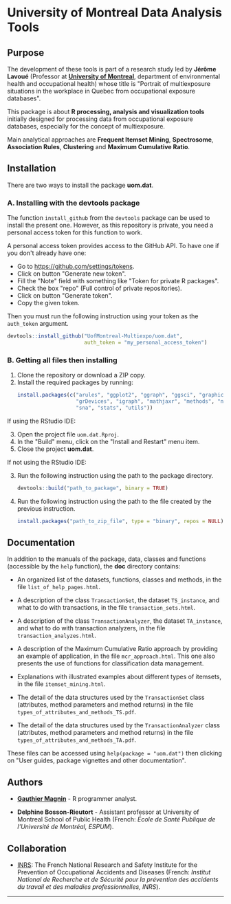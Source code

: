 # University of Montreal Data Analysis Tools


## Purpose

The development of these tools is part of a research study led by **Jérôme Lavoué** (Professor at [**University of Montreal**](https://recherche.umontreal.ca/english/home/), department of environmental health and occupational health) whose title is "Portrait of multiexposure situations in the workplace in Quebec from occupational exposure databases".

This package is about **R processing, analysis and visualization tools** initially designed for processing data from occupational exposure databases, especially for the concept of multiexposure.

Main analytical approaches are **Frequent Itemset Mining**, **Spectrosome**, **Association Rules**, **Clustering** and **Maximum Cumulative Ratio**.


## Installation

There are two ways to install the package **uom.dat**.

### A. Installing with the devtools package

The function `install_github` from the `devtools` package can be used to install the present one. However, as this repository is private, you need a personal access token for this function to work.

A personal access token provides access to the GitHub API. To have one if you don't already have one:

* Go to <https://github.com/settings/tokens>.
* Click on button "Generate new token".
* Fill the "Note" field with something like "Token for private R packages".
* Check the box "repo" (Full control of private repositories).
* Click on button "Generate token".
* Copy the given token.

Then you must run the following instruction using your token as the `auth_token` argument.
```r
devtools::install_github("UofMontreal-Multiexpo/uom.dat",
                         auth_token = "my_personal_access_token")
```

### B. Getting all files then installing

1. Clone the repository or download a ZIP copy.
2. Install the required packages by running:
   ```r
   install.packages(c("arules", "ggplot2", "ggraph", "ggsci", "graphics",
                      "grDevices", "igraph", "mathjaxr", "methods", "network",
                      "sna", "stats", "utils"))
   ```

If using the RStudio IDE:

3. Open the project file `uom.dat.Rproj`.
4. In the "Build" menu, click on the "Install and Restart" menu item.
5. Close the project **uom.dat**.

If not using the RStudio IDE:

3. Run the following instruction using the path to the package directory.
   ```r
   devtools::build("path_to_package", binary = TRUE)
   ```
4. Run the following instruction using the path to the file created by the previous instruction.
   ```r
   install.packages("path_to_zip_file", type = "binary", repos = NULL)
   ```


## Documentation

In addition to the manuals of the package, data, classes and functions (accessible by the `help` function), the **doc** directory contains:

* An organized list of the datasets, functions, classes and methods, in the file `list_of_help_pages.html`.

* A description of the class `TransactionSet`, the dataset `TS_instance`, and what to do with transactions, in the file `transaction_sets.html`.

* A description of the class `TransactionAnalyzer`, the dataset `TA_instance`, and what to do with transaction analyzers, in the file `transaction_analyzes.html`.

* A description of the Maximum Cumulative Ratio approach by providing an example of application, in the file `mcr_approach.html`. This one also presents the use of functions for classification data management.

* Explanations with illustrated examples about different types of itemsets, in the file `itemset_mining.html`.

* The detail of the data structures used by the `TransactionSet` class (attributes, method parameters and method returns) in the file `types_of_attributes_and_methods_TS.pdf`. 

* The detail of the data structures used by the `TransactionAnalyzer` class (attributes, method parameters and method returns) in the file `types_of_attributes_and_methods_TA.pdf`.

These files can be accessed using `help(package = "uom.dat")` then clicking on "User guides, package vignettes and other documentation".


## Authors

* [**Gauthier Magnin**](https://fr.linkedin.com/in/gauthier-magnin) - R programmer analyst.

* **Delphine Bosson-Rieutort** - Assistant professor at University of Montreal School of Public Health (French: *École de Santé Publique de l'Université de Montréal, ESPUM*).


## Collaboration

* [INRS](http://en.inrs.fr/): The French National Research and Safety Institute for the Prevention of Occupational Accidents and Diseases (French: *Institut National de Recherche et de Sécurité pour la prévention des accidents du travail et des maladies professionnelles, INRS*).


---